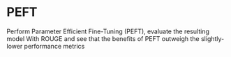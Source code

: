 # PEFT
Perform Parameter Efficient Fine-Tuning (PEFT), evaluate the resulting model With ROUGE and see that the benefits of PEFT outweigh the slightly-lower performance metrics
